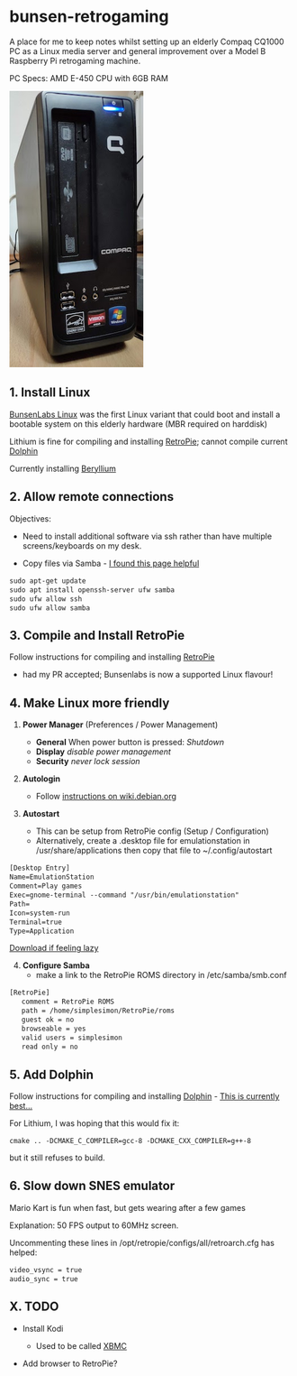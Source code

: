 # bunsen-retrogaming

A place for me to keep notes whilst setting up an elderly Compaq CQ1000 PC as a Linux media server and general improvement over a Model B Raspberry Pi retrogaming machine.

PC Specs:
AMD E-450 CPU with 6GB RAM

![image of Compaq CQ1000 PC](images/CompaqCP1000.jpg "Compaq CQ1000 PC")

## 1. Install Linux

[BunsenLabs Linux](https://www.bunsenlabs.org/) was the first Linux variant that could boot and install a bootable system on this elderly hardware (MBR required on harddisk)

Lithium is fine for compiling and installing [RetroPie](https://retropie.org.uk/); cannot compile current [Dolphin](https://dolphin-emu.org/)

Currently installing [Beryllium](https://github.com/BunsenLabs/bunsen-netinstall)

## 2. Allow remote connections

Objectives: 
* Need to install additional software via ssh rather than have multiple screens/keyboards on my desk.

* Copy files via Samba - [I found this page helpful](https://linuxconfig.org/how-to-set-up-a-samba-server-on-debian-10-buster)

```
sudo apt-get update
sudo apt install openssh-server ufw samba
sudo ufw allow ssh
sudo ufw allow samba
```

## 3. Compile and Install RetroPie

Follow instructions for compiling and installing [RetroPie](https://retropie.org.uk/)
- had my PR accepted; Bunsenlabs is now a supported Linux flavour!

## 4. Make Linux more friendly

1. **Power Manager** (Preferences / Power Management)
   * **General** When power button is pressed: *Shutdown*
   * **Display** *disable power management*
   * **Security** *never lock session*

2. **Autologin**
   * Follow [instructions on wiki.debian.org](https://wiki.debian.org/LightDM#Enable_autologin)

3. **Autostart**
   * This can be setup from RetroPie config (Setup / Configuration)
   * Alternatively, create a .desktop file for emulationstation in /usr/share/applications then copy that file to ~/.config/autostart

```
[Desktop Entry]
Name=EmulationStation
Comment=Play games
Exec=gnome-terminal --command "/usr/bin/emulationstation"
Path=
Icon=system-run
Terminal=true
Type=Application
```

[Download if feeling lazy](files/EmulationStation.desktop)

4. **Configure Samba**
   * make a link to the RetroPie ROMS directory in /etc/samba/smb.conf

```
[RetroPie]
   comment = RetroPie ROMS
   path = /home/simplesimon/RetroPie/roms
   guest ok = no
   browseable = yes
   valid users = simplesimon
   read only = no
```

## 5. Add Dolphin

Follow instructions for compiling and installing [Dolphin](https://dolphin-emu.org/) - [This is currently best...](https://wiki.dolphin-emu.org/index.php?title=Building_Dolphin_on_Linux)

For Lithium, I was hoping that this would fix it:

```
cmake .. -DCMAKE_C_COMPILER=gcc-8 -DCMAKE_CXX_COMPILER=g++-8
```

but it still refuses to build.

## 6. Slow down SNES emulator

Mario Kart is fun when fast, but gets wearing after a few games

Explanation: 50 FPS output to 60MHz screen.

Uncommenting these lines in /opt/retropie/configs/all/retroarch.cfg has helped:
```
video_vsync = true
audio_sync = true
```

## X. TODO

* Install Kodi
   * Used to be called [XBMC](https://github.com/xbmc/xbmc)
   
* Add browser to RetroPie?


